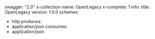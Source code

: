 swagger: "2.0"
x-collection-name: OpenLegacy
x-complete: 1
info:
  title: OpenLegacy
  version: 1.0.0
schemes:
- http
produces:
- application/json
consumes:
- application/json